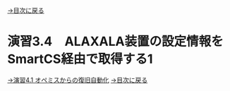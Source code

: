 [→目次に戻る](/README.md)
<br>
# 演習3.4　ALAXALA装置の設定情報をSmartCS経由で取得する1




[→演習4.1 オペミスからの復旧自動化](/4.1-automation_of_operation_error_recovery.md)
[→目次に戻る](/README.md)

